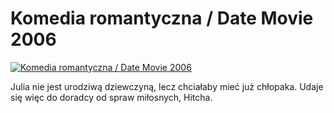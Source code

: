 Komedia romantyczna / Date Movie 2006 
=============
[![Komedia romantyczna / Date Movie 2006 ](http://vidos.pl/images/player.gif)](http://vidos.pl/komedia-romantyczna-date-movie-2006)

 Julia nie jest urodziwą dziewczyną, lecz chciałaby mieć już chłopaka. Udaje się więc do doradcy od spraw miłosnych, Hitcha. 
